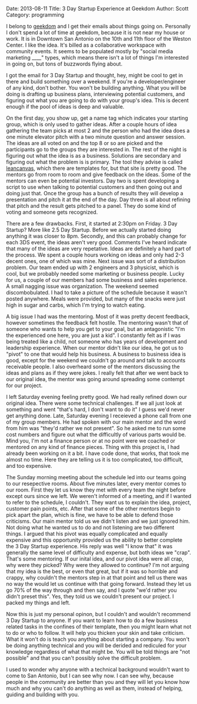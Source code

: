 Date: 2013-08-11
Title: 3 Day Startup Experience at Geekdom
Author: Scott
Category: programming

I belong to [geekdom](http://geekdom.com) and I get their emails about things going on.  Personally I don't spend a lot of time at geekdom, because it is not near my house or work.  It is in Downtown San Antonio on the 10th and 11th floor of the Weston Center. I like the idea.  It's billed as a collaborative workspace with community events.  It seems to be populated mostly by "social media marketing ____" types, which means there isn't a lot of things I'm interested in going on, but tons of buzzwords flying about.

I got the email for 3 Day Startup and thought, hey, might be cool to get in there and build something over a weekend.  If you're a developer/engineer of any kind, don't bother.  You won't be building anything.  What you will be doing is drafting up business plans, interviewing potential customers, and figuring out what you are going to do with your group's idea.  This is decent enough if the pool of ideas is deep and valuable.

On the first day, you show up, get a name tag which indicates your starting group, which is only used to gather ideas.  After a couple hours of idea gathering the team picks at most 2 and the person who had the idea does a one minute elevator pitch with a two minute question and answer session.  The ideas are all voted on and the top 8 or so are picked and the participants go to the groups they are interested in.  The rest of the night is figuring out what the idea is as a business.  Solutions are secondary and figuring out what the problem is is primary.  The tool they advise is called [leancanvas](http://leancanvas.com), which there are templates for, but that site is pretty good.  The mentors go from room to room and give feedback on the ideas.  Some of the mentors can even be potential investors.  Day two is spent developing a script to use when talking to potential customers and then going out and doing just that.  Once the group has a bunch of results they will develop a presentation and pitch it at the end of the day.  Day three is all about refining that pitch and the result gets pitched to a panel.  They do some kind of voting and someone gets recognized.

There are a few drawbacks.  First, it started at 2:30pm on Friday.  3 Day Startup?  More like 2.5 Day Startup.  Before we actually started doing anything it was closer to 8pm.  Secondly, and this can probably change for each 3DS event, the ideas aren't very good.  Comments I've heard indicate that many of the ideas are very repetative.  Ideas are definitely a hard part of the process.  We spent a couple hours working on ideas and only had 2-3 decent ones, one of which was mine.  Next issue was sort of a distribution problem.  Our team ended up with 2 engineers and 3 physicist, which is cool, but we probably needed some marketing or business people.  Lucky for us, a couple of our members had some business and sales experience.  A small nagging issue was organization.  The weekend seemed discombobulated. I had to take a picture of the schedule because it wasn't posted anywhere.  Meals were provided, but many of the snacks were just high in sugar and carbs, which I'm trying to watch eating.

A big issue I had was the mentoring.  Most of it was pretty decent feedback, however sometimes the feedback felt hostile.  The mentoring wasn't that of someone who wants to help you get to your goal, but an antagonistic "I'm the experienced one here, you are just a kid".  I constantly felt as if I was being treated like a child, not someone who has years of development and leadership experience.  When our mentor didn't like our idea, he got us to "pivot" to one that would help his business.  A business to business idea is good, except for the weekend we couldn't go around and talk to accounts receivable people.  I also overheard some of the mentors discussing the ideas and plans as if they were jokes.  I really felt that after we went back to our original idea, the mentor was going around spreading some contempt for our project.

I left Saturday evening feeling pretty good.  We had really refined down our original idea.  There were some technical challenges.  If we all just look at something and went "that's hard, I don't want to do it" I guess we'd never get anything done.  Late, Saturday evening I receieved a phone call from one of my group members.  He had spoken with our main mentor and the word from him was "they'd rather we not present".  So he asked me to run some cost numbers and figure out what the difficultly of various parts would be.  Mind you, I'm not a finance person or at no point were we coached or mentored on any kind of finance pieces.  Thing with this project is, I had already been working on it a bit.  I have code done, that works, that took me almost no time.  Here they are telling us it is too complicated, too difficult, and too expensive.

The Sunday morning meeting about the schedule led into our teams going to our resepective rooms.  About five minutes later, every mentor comes to our room.  First they let us know they met with every team the night before except ours since we left.  We weren't informed of a meeting, and if I wanted to refer to the schedule, I couldn't.  They want us to explain the idea, project, customer pain points, etc.  After that some of the other mentors begin to pick apart the plan, which is fine, we have to be able to defend those criticisms.  Our main mentor told us we didn't listen and we just ignored him.  Not doing what he wanted us to do and not listening are two different things.  I argued that his pivot was equally complicated and equally expensive and this opportunity provided us the ability to better complete the 3 Day Startup experience.  His reply was well "I know that" it was generally the same level of difficulty and expense, but both ideas we "crap".  That's some mentoring.  If our inital idea, and our pivot idea were all crap, why were they picked?  Why were they allowed to continue?  I'm not arguing that my idea is the best, or even that great, but if it was so horrible and crappy, why couldn't the mentors step in at that point and tell us there was no way the would let us continue with that going forward.  Instead they let us go 70% of the way through and then say, and I quote "we'd rather you didn't preset this".  Yes, they told us we couldn't present our project.  I packed my things and left.  

Now this is just my personal opinon, but I couldn't and wouldn't recommend 3 Day Startup to anyone.  If you want to learn how to do a few business related tasks in the confines of their template, then you might learn what not to do or who to follow.  It will help you thicken your skin and take criticism.  What it won't do is teach you anything about starting a company.  You won't be doing anything technical and you will be derided and rediculed for your knowledge regardless of what that might be.  You will be told things are "not possible" and that you can't possibly solve the difficult problem.  

I used to wonder why anyone with a technical background wouldn't want to come to San Antonio, but I can see why now.  I can see why, because people in the community are better than you and they will let you know how much and why you can't do anything as well as them, instead of helping, guiding and building with you.
